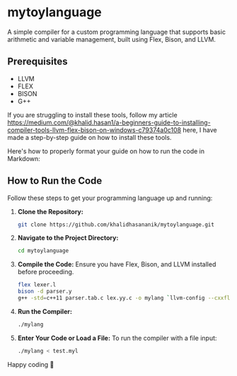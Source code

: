 # mytoylanguage

A simple compiler for a custom programming language that supports basic arithmetic and variable management, built using Flex, Bison, and LLVM.

## Prerequisites

- LLVM
- FLEX
- BISON
- G++

If you are struggling to install these tools, follow my article
<https://medium.com/@khalid.hasan1/a-beginners-guide-to-installing-compiler-tools-llvm-flex-bison-on-windows-c79374a0c108>
here, I have made a step-by-step guide on how to install these tools.

Here's how to properly format your guide on how to run the code in Markdown:

## How to Run the Code

Follow these steps to get your programming language up and running:

1. **Clone the Repository:**

   ```bash
   git clone https://github.com/khalidhasananik/mytoylanguage.git
   ```

2. **Navigate to the Project Directory:**

   ```bash
   cd mytoylanguage
   ```

3. **Compile the Code:**
   Ensure you have Flex, Bison, and LLVM installed before proceeding.

   ```bash
   flex lexer.l
   bison -d parser.y
   g++ -std=c++11 parser.tab.c lex.yy.c -o mylang `llvm-config --cxxflags --ldflags --system-libs --libs core`
   ```

4. **Run the Compiler:**

   ```bash
   ./mylang
   ```

5. **Enter Your Code or Load a File:**
   To run the compiler with a file input:

   ```bash
   ./mylang < test.myl
   ```

Happy coding 🚀

